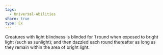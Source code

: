 ```yaml
---
tags:
  - Universal-Abilities
share: true
type: Ex
---
```

Creatures with light blindness is blinded for 1 round when exposed to bright light (such as sunlight); and then dazzled each round thereafter as long as they remain within the area of bright light.